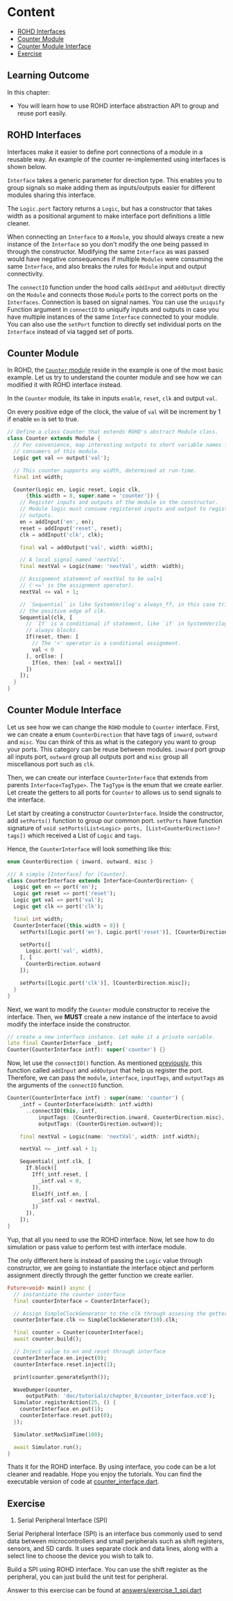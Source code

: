 # Content

- [ROHD Interfaces](#rohd-interfaces)
- [Counter Module](#counter-module)
- [Counter Module Interface](#counter-module-interface)
- [Exercise](#exercise)

## Learning Outcome

In this chapter:

- You will learn how to use ROHD interface abstraction API to group and reuse port easily.

## ROHD Interfaces

Interfaces make it easier to define port connections of a module in a reusable way. An example of the counter re-implemented using interfaces is shown below.

`Interface` takes a generic parameter for direction type. This enables you to group signals so make adding them as inputs/outputs easier for different modules sharing this interface.

The `Logic.port` factory returns a `Logic`, but has a constructor that takes width as a positional argument to make interface port definitions a little cleaner.

When connecting an `Interface` to a `Module`, you should always create a new instance of the `Interface` so you don't modify the one being passed in through the constructor. Modifying the same `Interface` as was passed would have negative consequences if multiple `Modules` were consuming the same `Interface`, and also breaks the rules for `Module` input and output connectivity.

The `connectIO` function under the hood calls `addInput` and `addOutput` directly on the `Module` and connects those `Module` ports to the correct ports on the `Interfaces`. Connection is based on signal names. You can use the `uniquify` Function argument in `connectIO` to uniquify inputs and outputs in case you have multiple instances of the same `Interface` connected to your module. You can also use the `setPort` function to directly set individual ports on the `Interface` instead of via tagged set of ports.

## Counter Module

In ROHD, the [`Counter` module](../../../example/example.dart) reside in the example is one of the most basic example. Let us try to understand the counter module and see how we can modified it with ROHD interface instead.

In the `Counter` module, its take in inputs `enable`, `reset`, `clk` and output `val`.

On every positive edge of the clock, the value of `val` will be increment by 1 if enable `en` is set to true.

```dart
// Define a class Counter that extends ROHD's abstract Module class.
class Counter extends Module {
  // For convenience, map interesting outputs to short variable names for
  // consumers of this module.
  Logic get val => output('val');

  // This counter supports any width, determined at run-time.
  final int width;

  Counter(Logic en, Logic reset, Logic clk,
      {this.width = 8, super.name = 'counter'}) {
    // Register inputs and outputs of the module in the constructor.
    // Module logic must consume registered inputs and output to registered
    // outputs.
    en = addInput('en', en);
    reset = addInput('reset', reset);
    clk = addInput('clk', clk);

    final val = addOutput('val', width: width);

    // A local signal named 'nextVal'.
    final nextVal = Logic(name: 'nextVal', width: width);

    // Assignment statement of nextVal to be val+1
    // ('<=' is the assignment operator).
    nextVal <= val + 1;

    // `Sequential` is like SystemVerilog's always_ff, in this case trigger on
    // the positive edge of clk.
    Sequential(clk, [
      // `If` is a conditional if statement, like `if` in SystemVerilog
      // always blocks.
      If(reset, then: [
        // The '<' operator is a conditional assignment.
        val < 0
      ], orElse: [
        If(en, then: [val < nextVal])
      ])
    ]);
  }
}
```

## Counter Module Interface

Let us see how we can change the `ROHD` module to `Counter` interface. First, we can create a enum `CounterDirection` that have tags of `inward`, `outward` and `misc`. You can think of this as what is the category you want to group your ports. This category can be reuse between modules. `inward` port group all inputs port, `outward` group all outputs port and `misc` group all miscellanous port such as `clk`.

Then, we can create our interface `CounterInterface` that extends from parents `Interface<TagType>`. The `TagType` is the enum that we create earlier. Let create the getters to all ports for `Counter` to allows us to send signals to the interface.

Let start by creating a constructor `CounterInterface`. Inside the constructor, add `setPorts()` function to group our common port. `setPorts` have function signature of `void setPorts(List<Logic> ports, [List<CounterDirection>? tags])` which received a List of `Logic` and `tags`.

Hence, the `CounterInterface` will look something like this:

```dart
enum CounterDirection { inward, outward, misc }

/// A simple [Interface] for [Counter].
class CounterInterface extends Interface<CounterDirection> {
  Logic get en => port('en');
  Logic get reset => port('reset');
  Logic get val => port('val');
  Logic get clk => port('clk');

  final int width;
  CounterInterface({this.width = 8}) {
    setPorts([Logic.port('en'), Logic.port('reset')], [CounterDirection.inward]);

    setPorts([
      Logic.port('val', width),
    ], [
      CounterDirection.outward
    ]);

    setPorts([Logic.port('clk')], [CounterDirection.misc]);
  }
}
```

Next, we want to modify the `Counter` module constructor to receive the interface. Then, we **MUST** create a new instance of the interface to avoid modify the interface inside the constructor.

```dart
// create a new interface instance. Let make it a private variable.
late final CounterInterface _intf;
Counter(CounterInterface intf): super('counter') {}
```

Now, let use the `connectIO()` function. As mentioned [previously](#rohd-interfaces), this function called `addInput` and `addOutput` that help us register the port. Therefore, we can pass the `module`, `interface`, `inputTags`, and `outputTags` as the arguments of the `connectIO` function.

```dart
Counter(CounterInterface intf) : super(name: 'counter') {
    _intf = CounterInterface(width: intf.width)
      ..connectIO(this, intf,
          inputTags: {CounterDirection.inward, CounterDirection.misc},
          outputTags: {CounterDirection.outward});

    final nextVal = Logic(name: 'nextVal', width: intf.width);

    nextVal <= _intf.val + 1;

    Sequential(_intf.clk, [
      If.block([
        Iff(_intf.reset, [
          _intf.val < 0,
        ]),
        ElseIf(_intf.en, [
          _intf.val < nextVal,
        ])
      ]),
    ]);
}
```

Yup, that all you need to use the ROHD interface. Now, let see how to do simulation or pass value to perform test with interface module.

The only different here is instead of passing the `Logic` value through constructor, we are going to instantiate the interface object and perform assignment directly through the getter function we create earlier.

```dart
Future<void> main() async {
  // instantiate the counter interface
  final counterInterface = CounterInterface();

  // Assign SimpleClockGenerator to the clk through assesing the getter function
  counterInterface.clk <= SimpleClockGenerator(10).clk;

  final counter = Counter(counterInterface);
  await counter.build();

  // Inject value to en and reset through interface
  counterInterface.en.inject(0);
  counterInterface.reset.inject(1);

  print(counter.generateSynth());

  WaveDumper(counter,
      outputPath: 'doc/tutorials/chapter_8/counter_interface.vcd');
  Simulator.registerAction(25, () {
    counterInterface.en.put(1);
    counterInterface.reset.put(0);
  });

  Simulator.setMaxSimTime(100);

  await Simulator.run();
}
```

Thats it for the ROHD interface. By using interface, you code can be a lot cleaner and readable. Hope you enjoy the tutorials. You can find the executable version of code at [counter_interface.dart](./counter_interface.dart).

## Exercise

1. Serial Peripheral Interface (SPI)

Serial Peripheral Interface (SPI) is an interface bus commonly used to send data between microcontrollers and small peripherals such as shift registers, sensors, and SD cards. It uses separate clock and data lines, along with a select line to choose the device you wish to talk to.

Build a SPI using ROHD interface. You can use the shift register as the peripheral, you can just build the unit test for peripheral.

Answer to this exercise can be found at [answers/exercise_1_spi.dart](./answers/exercise_1_spi.dart)

